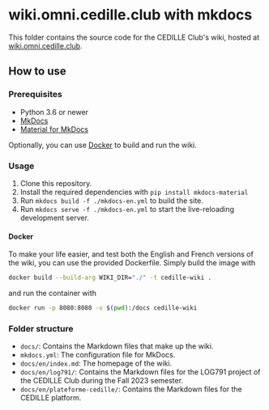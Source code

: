 # wiki.omni.cedille.club with mkdocs

This folder contains the source code for the CEDILLE Club's wiki, hosted at
[wiki.omni.cedille.club](https://wiki.omni.cedille.club).

## How to use

### Prerequisites

- Python 3.6 or newer
- [MkDocs](https://www.mkdocs.org/)
- [Material for MkDocs](https://squidfunk.github.io/mkdocs-material/)

Optionally, you can use [Docker](https://docs.docker.com/get-started/) to build and run the wiki.

### Usage

1. Clone this repository.
2. Install the required dependencies with `pip install mkdocs-material`
3. Run `mkdocs build -f ./mkdocs-en.yml` to build the site.
4. Run `mkdocs serve -f ./mkdocs-en.yml` to start the live-reloading development server.

#### Docker

To make your life easier, and test both the English and French versions of the
wiki, you can use the provided Dockerfile. Simply build the image with

```sh
docker build --build-arg WIKI_DIR="./" -t cedille-wiki .
```

and run the container with

```sh
docker run -p 8080:8080 -v $(pwd):/docs cedille-wiki
```

### Folder structure

- `docs/`: Contains the Markdown files that make up the wiki.
- `mkdocs.yml`: The configuration file for MkDocs.
- `docs/en/index.md`: The homepage of the wiki.
- `docs/en/log791/`: Contains the Markdown files for the LOG791 project of the
  CEDILLE Club during the Fall 2023 semester.
- `docs/en/plateforme-cedille/`: Contains the Markdown files for the CEDILLE
  platform.
